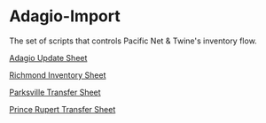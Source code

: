 # Adagio-Import
The set of scripts that controls Pacific Net &amp; Twine's inventory flow.

[Adagio Update Sheet](https://docs.google.com/spreadsheets/d/1OQRe83LOCfVHXeUMyys4EgUHRWu-t6j4LS-4fcqZk9I/edit#gid=0)

[Richmond Inventory Sheet](https://docs.google.com/spreadsheets/d/1xOPpbKWbi1u6njI3PIOygDLUjTn1l30q-5B3KSCv-9s/edit#gid=2102194094)

[Parksville Transfer Sheet](https://docs.google.com/spreadsheets/d/1IfQpA0Iu361oacHyRZC38JJZE0u_-7j195B_Xy-Qfiw/edit#gid=1340095049)

[Prince Rupert Transfer Sheet](https://docs.google.com/spreadsheets/d/1wrM_A0UeFiaW0BCeiHRpRCFw2CsnUfndEyZ-dcd4vYI/edit#gid=407280159)

